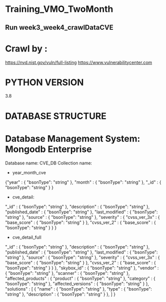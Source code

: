 # Training_VMO_TwoMonth

## Run week3_week4_crawlDataCVE

# Crawl by : 
https://nvd.nist.gov/vuln/full-listing 
https://www.vulnerabilitycenter.com

# PYTHON VERSION
3.8

# DATABASE STRUCTURE

# Database Management System: Mongodb Enterprise 
Database name: CVE_DB
Collection name: 
- year_month_cve

{"year" : { "bsonType": "string" }, "month" : { "bsonType": "string" }, "_id" : { "bsonType": "string" } }
- cve_detail:

"_id" : { "bsonType": "string" },
"description" : { "bsonType": "string" },
"published_date" : { "bsonType": "string" },
"last_modified" : { "bsonType": "string" },
"source" : { "bsonType": "string" },
"severity" : {
	"cvss_ver_3x" : {
	    "base_score" : { "bsonType": "string" }
	},
	"cvss_ver_2" : {
	    "base_score" : { "bsonType": "string" }
	}
}

- cve_detail_full

"_id" : { "bsonType": "string" },
"description" : { "bsonType": "string" },
"published_date" : { "bsonType": "string" },
"last_modified" : { "bsonType": "string" },
"source" : { "bsonType": "string" },
"severity" : {
	"cvss_ver_3x" : {
	    "base_score" : { "bsonType": "string" }
	},
	"cvss_ver_2" : {
	    "base_score" : { "bsonType": "string" }
	}
},
"skybox_id" : { "bsonType": "string" },
"vendor" : { "bsonType": "string" },
"scanner" : { "bsonType": "string" },
"affected_products" : {
    "product" : { "bsonType": "string" },
    "category" : { "bsonType": "string" },
    "affected_versions" : { "bsonType": "string" }
},
"solutions" : [
    {
        "name" : { "bsonType": "string" },
        "type" : { "bsonType": "string" },
        "description" : { "bsonType": "string" }
    },
]
}


